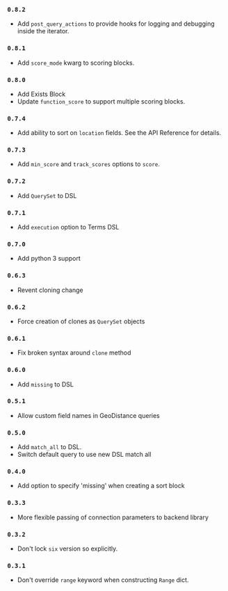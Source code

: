 ### `0.8.2`

* Add `post_query_actions` to provide hooks for logging and debugging inside the iterator.

### `0.8.1`

* Add `score_mode` kwarg to scoring blocks.

### `0.8.0`

* Add Exists Block
* Update `function_score` to support multiple scoring blocks.

### `0.7.4`

* Add ability to sort on `location` fields.  See the API Reference for details.

### `0.7.3`

* Add `min_score` and `track_scores` options to `score`.

### `0.7.2`

* Add `QuerySet` to DSL

### `0.7.1`

* Add `execution` option to Terms DSL

### `0.7.0`

* Add python 3 support

### `0.6.3`

* Revent cloning change

### `0.6.2`

* Force creation of clones as `QuerySet` objects

### `0.6.1`

* Fix broken syntax around `clone` method

### `0.6.0`

* Add `missing` to DSL

### `0.5.1`

* Allow custom field names in GeoDistance queries

### `0.5.0`

* Add `match_all` to DSL.
* Switch default query to use new DSL match all

### `0.4.0`

* Add option to specify 'missing' when creating a sort block

### `0.3.3`

* More flexible passing of connection parameters to backend library

### `0.3.2`

* Don't lock `six` version so explicitly.

### `0.3.1`

* Don't override `range` keyword when constructing `Range` dict.